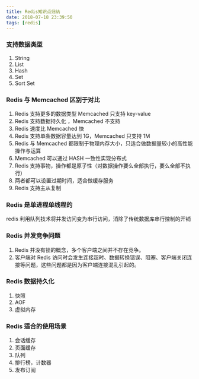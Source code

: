 ```yaml
---
title: Redis知识点归纳
date: 2018-07-18 23:39:50
tags: [redis]
---
```


### 支持数据类型

1. String
1. List
1. Hash
1. Set
1. Sort Set

### Redis 与 Memcached 区别于对比

1. Redis 支持更多的数据类型 Memcached 只支持 key-value
1. Redis 支持数据持久化 ，Memcached 不支持
1. Redis 速度比 Memcached 快
1. Redis 支持单条数据容量达到 1G，Memcached 只支持 1M
1. Redis 与 Memcached 都限制于物理内存大小，只适合做数据量较小的高性能操作与运算
1. Memcached 可以通过 HASH 一致性实现分布式
1. Redis 支持事物，操作都是原子性（对数据操作要么全部执行，要么全部不执行）
1. 两者都可以设置过期时间，适合做缓存服务
1. Redis 支持主从复制

### Redis 是单进程单线程的

redis 利用队列技术将并发访问变为串行访问，消除了传统数据库串行控制的开销

### Redis 并发竞争问题

1. Redis 并没有锁的概念，多个客户端之间并不存在竞争。
1. 客户端对 Redis 访问时会发生连接超时、数据转换错误、阻塞、客户端关闭连接等问题，这些问题都是因为客户端连接混乱引起的。

### Redis 数据持久化

1. 快照
1. AOF
1. 虚拟内存

### Redis 适合的使用场景

1. 会话缓存
1. 页面缓存
1. 队列
1. 排行榜，计数器
1. 发布订阅
